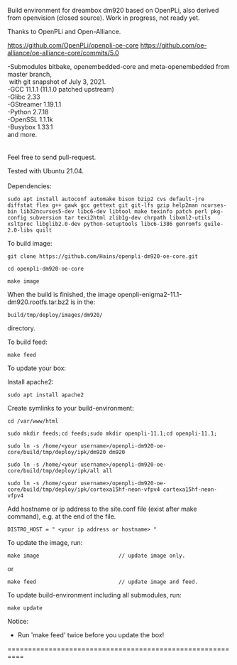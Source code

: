 Build environment for dreambox dm920 based on OpenPLi, also derived from openvision (closed source).
Work in progress, not ready yet.

Thanks to OpenPLi and Open-Alliance.

https://github.com/OpenPLi/openpli-oe-core
https://github.com/oe-alliance/oe-alliance-core/commits/5.0

-Submodules bitbake, openembedded-core and meta-openembedded from master branch,<br>
&nbsp;with git snapshot of July 3, 2021.<br>
-GCC 11.1.1 (11.1.0 patched upstream) <br>
-Glibc 2.33<br>
-GStreamer 1.19.1.1<br>
-Python 2.7.18<br>
-OpenSSL 1.1.1k<br>
-Busybox 1.33.1<br>
and more.<br>
<br>
<br>
Feel free to send pull-request.

Tested with Ubuntu 21.04.
<br>
<br>
Dependencies:
```
sudo apt install autoconf automake bison bzip2 cvs default-jre diffstat flex g++ gawk gcc gettext git git-lfs gzip help2man ncurses-bin lib32ncurses5-dev libc6-dev libtool make texinfo patch perl pkg-config subversion tar texi2html zlib1g-dev chrpath libxml2-utils xsltproc libglib2.0-dev python-setuptools libc6-i386 genromfs guile-2.0-libs quilt
```
To build image:
```
git clone https://github.com/Hains/openpli-dm920-oe-core.git

cd openpli-dm920-oe-core

make image
```
When the build is finished, the image openpli-enigma2-11.1-dm920.rootfs.tar.bz2 is in the:
```
build/tmp/deploy/images/dm920/
```
directory.

To build feed:
```
make feed
```

To update your box:

Install apache2:
```
sudo apt install apache2
```
Create symlinks to your build-environment:
```
cd /var/www/html

sudo mkdir feeds;cd feeds;sudo mkdir openpli-11.1;cd openpli-11.1;

sudo ln -s /home/<your username>/openpli-dm920-oe-core/build/tmp/deploy/ipk/dm920 dm920 

sudo ln -s /home/<your username>/openpli-dm920-oe-core/build/tmp/deploy/ipk/all all

sudo ln -s /home/<your username>/openpli-dm920-oe-core/build/tmp/deploy/ipk/cortexa15hf-neon-vfpv4 cortexa15hf-neon-vfpv4
```
Add hostname or ip address to the site.conf file (exist after make command), e.g. at the end of the file.
```
DISTRO_HOST = " <your ip address or hostname> "
```
To update the image, run:
```
make image                         // update image only.
```
or  
```
make feed                          // update image and feed.
```

To update build-environment including all submodules, run:
```
make update
```

Notice: 
* Run 'make feed' twice before you update the box!

==========================================================
